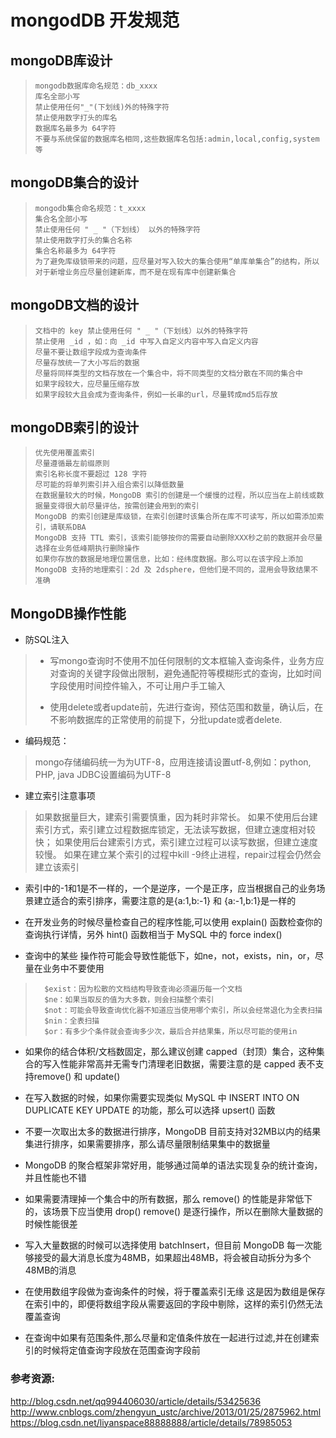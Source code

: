 # mongodDB 开发规范

## mongoDB库设计
>```
>mongodb数据库命名规范：db_xxxx
>库名全部小写
>禁止使用任何"_"(下划线)外的特殊字符
>禁止使用数字打头的库名
>数据库名最多为 64字符
>不要与系统保留的数据库名相同,这些数据库名包括:admin,local,config,system等
>```

## mongoDB集合的设计

>```
>mongodb集合命名规范：t_xxxx
>集合名全部小写
>禁止使用任何 " _ "（下划线） 以外的特殊字符
>禁止使用数字打头的集合名称
>集合名称最多为 64字符
>为了避免库级锁带来的问题，应尽量对写入较大的集合使用“单库单集合”的结构，所以对于新增业务应尽量创建新库，而不是在现有库中创建新集合
>
>```

## mongoDB文档的设计

>```
>文档中的 key 禁止使用任何 " _ "（下划线）以外的特殊字符
>禁止使用 _id ，如：向 _id 中写入自定义内容中写入自定义内容
>尽量不要让数组字段成为查询条件
>尽量存放统一了大小写后的数据
>尽量将同样类型的文档存放在一个集合中，将不同类型的文档分散在不同的集合中
>如果字段较大，应尽量压缩存放
>如果字段较大且会成为查询条件，例如一长串的url，尽量转成md5后存放
>```

## mongoDB索引的设计

>```
>优先使用覆盖索引
>尽量遵循最左前缀原则
>索引名称长度不要超过 128 字符
>尽可能的将单列索引并入组合索引以降低数量
>在数据量较大的时候，MongoDB 索引的创建是一个缓慢的过程，所以应当在上前线或数据量变得很大前尽量评估，按需创建会用到的索引
>MongoDB 的索引创建是库级锁，在索引创建时该集合所在库不可读写，所以如需添加索引，请联系DBA
>MongoDB 支持 TTL 索引，该索引能够按你的需要自动删除XXX秒之前的数据并会尽量选择在业务低峰期执行删除操作
>如果你存放的数据是地理位置信息，比如：经纬度数据。那么可以在该字段上添加 MongoDB 支持的地理索引：2d 及 2dsphere，但他们是不同的，混用会导致结果不准确
>```

## MongoDB操作性能

* 防SQL注入
>* 写mongo查询时不使用不加任何限制的文本框输入查询条件，业务方应对查询的关键字段做出限制，避免通配符等模糊形式的查询，比如时间字段使用时间控件输入，不可让用户手工输入
>
>* 使用delete或者update前，先进行查询，预估范围和数量，确认后，在不影响数据库的正常使用的前提下，分批update或者delete.

* 编码规范：
>mongo存储编码统一为为UTF-8，应用连接请设置utf-8,例如：python, PHP, java JDBC设置编码为UTF-8

* 建立索引注意事项
>如果数据量巨大，建索引需要慎重，因为耗时非常长。
>如果不使用后台建索引方式，索引建立过程数据库锁定，无法读写数据，但建立速度相对较快；
>如果使用后台建索引方式，索引建立过程可以读写数据，但建立速度较慢。
>如果在建立某个索引的过程中kill -9终止进程，repair过程会仍然会建立该索引 




* 索引中的-1和1是不一样的，一个是逆序，一个是正序，应当根据自己的业务场景建立适合的索引排序，需要注意的是{a:1,b:-1} 和 {a:-1,b:1}是一样的

* 在开发业务的时候尽量检查自己的程序性能,可以使用 explain() 函数检查你的查询执行详情，另外 hint() 函数相当于 MySQL 中的 force index()

* 查询中的某些 操作符可能会导致性能低下，如ne，not，exists，nin，or，尽量在业务中不要使用

>```
>   $exist：因为松散的文档结构导致查询必须遍历每一个文档
>   $ne：如果当取反的值为大多数，则会扫描整个索引
>   $not：可能会导致查询优化器不知道应当使用哪个索引，所以会经常退化为全表扫描
>   $nin：全表扫描
>   $or：有多少个条件就会查询多少次，最后合并结果集，所以尽可能的使用in
>```

* 如果你的结合体积/文档数固定，那么建议创建 capped（封顶）集合，这种集合的写入性能非常高并无需专门清理老旧数据，需要注意的是 capped 表不支持remove() 和 update()

* 在写入数据的时候，如果你需要实现类似 MySQL 中 INSERT INTO ON DUPLICATE KEY UPDATE 的功能，那么可以选择 upsert() 函数

* 不要一次取出太多的数据进行排序，MongoDB 目前支持对32MB以内的结果集进行排序，如果需要排序，那么请尽量限制结果集中的数据量

* MongoDB 的聚合框架非常好用，能够通过简单的语法实现复杂的统计查询，并且性能也不错

* 如果需要清理掉一个集合中的所有数据，那么 remove() 的性能是非常低下的，该场景下应当使用 drop() 
  remove() 是逐行操作，所以在删除大量数据的时候性能很差

* 写入大量数据的时候可以选择使用 batchInsert，但目前 MongoDB 每一次能够接受的最大消息长度为48MB，如果超出48MB，将会被自动拆分为多个48MB的消息

* 在使用数组字段做为查询条件的时候，将于覆盖索引无缘 
  这是因为数组是保存在索引中的，即便将数组字段从需要返回的字段中剔除，这样的索引仍然无法覆盖查询

* 在查询中如果有范围条件,那么尽量和定值条件放在一起进行过滤,并在创建索引的时候将定值查询字段放在范围查询字段前


### 参考资源:

<a>http://blog.csdn.net/qq994406030/article/details/53425636
<a>http://www.cnblogs.com/zhengyun_ustc/archive/2013/01/25/2875962.html
<a>https://blog.csdn.net/liyanspace88888888/article/details/78985053
